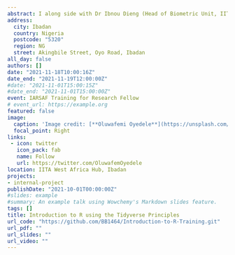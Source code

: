 ```yaml
---
abstract: I along side with Dr Ibnou Dieng (Head of Biometric Unit, IITA, Ibadan), Mr Moshood Bakare (PhD Student from Cornel University, USA) and Mr Kayode Fawobaje (Data Analyst, IITA) will be presenting the introduction to R using the tidyverse principles to research fellows at the International Institute of Tropical Agriculture (IITA), Ibadan, Nigeria. We will also explain to them the basic functions of data import, data management and then We will introduce them to data visualization using ggplot2. We will also cover multi-location trial using lme4 package in R, lmerTest, statgenSTA, statgenGxE and then we will summarize with multivariate analysis in R using Factoextra package. 
address:
  city: Ibadan
  country: Nigeria
  postcode: "5320"
  region: NG
  street: Akingbile Street, Oyo Road, Ibadan
all_day: false
authors: []
date: "2021-11-18T10:00:16Z"
date_end: "2021-11-19T12:00:00Z"
#date: "2021-11-01T15:00:15Z"
#date_end: "2021-11-01T15:00:00Z"
event: IARSAF Training for Research Fellow
# event_url: https://example.org
featured: false
image:
  caption: 'Image credit: [**Oluwafemi Oyedele**](https://unsplash.com/photos/bzdhc5b3Bxs)'
  focal_point: Right
links:
 - icon: twitter
   icon_pack: fab
   name: Follow
   url: https://twitter.com/OluwafemOyedele
location: IITA West Africa Hub, Ibadan
projects:
- internal-project
publishDate: "2021-10-01T00:00:00Z"
#slides: example
#summary: An example talk using Wowchemy's Markdown slides feature.
tags: []
title: Introduction to R using the Tidyverse Principles
url_code: "https://github.com/BB1464/Introduction-to-R-Training.git"
url_pdf: ""
url_slides: ""
url_video: ""
---
```


<style type="text/css">

h1.title {
  font-size: 12px;
  color: Dark;
  text-align: centre;
}

<style>
body{
text-align: justify}
